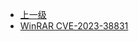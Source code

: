 * [上一级](docs/wy876_poc/)
* [WinRAR CVE-2023-38831](docs/wy876_poc/WinRAR/WinRAR%20CVE-2023-38831.md)
